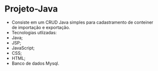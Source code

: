# Projeto-Java
- Consiste em um CRUD Java simples para cadastramento de conteiner de importação e exportação.
- Tecnologias utlizadas:
- Java;
- JSP;
- JavaScript;
- CSS;
- HTML;
- Banco de dados Mysql.

